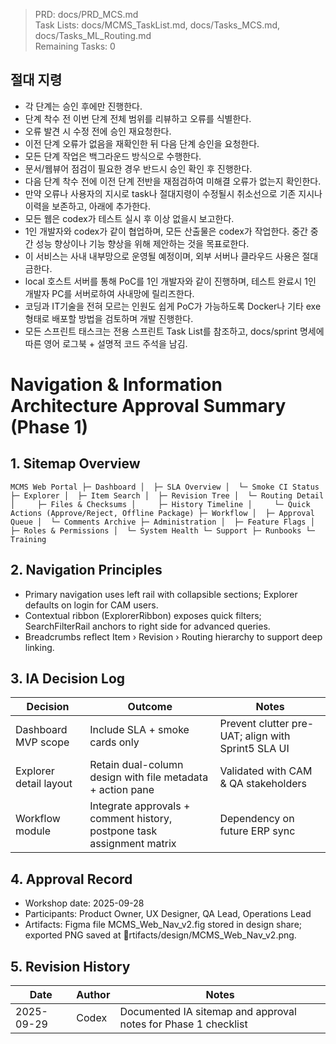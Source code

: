 > PRD: docs/PRD_MCS.md  
> Task Lists: docs/MCMS_TaskList.md, docs/Tasks_MCS.md, docs/Tasks_ML_Routing.md  
> Remaining Tasks: 0

## 절대 지령
- 각 단계는 승인 후에만 진행한다.
- 단계 착수 전 이번 단계 전체 범위를 리뷰하고 오류를 식별한다.
- 오류 발견 시 수정 전에 승인 재요청한다.
- 이전 단계 오류가 없음을 재확인한 뒤 다음 단계 승인을 요청한다.
- 모든 단계 작업은 백그라운드 방식으로 수행한다.
- 문서/웹뷰어 점검이 필요한 경우 반드시 승인 확인 후 진행한다.
- 다음 단계 착수 전에 이전 단계 전반을 재점검하여 미해결 오류가 없는지 확인한다.
- 만약 오류나 사용자의 지시로 task나 절대지령이 수정될시 취소선으로 기존 지시나 이력을 보존하고, 아래에 추가한다.
- 모든 웹은 codex가 테스트 실시 후 이상 없을시 보고한다.
- 1인 개발자와 codex가 같이 협업하며, 모든 산출물은 codex가 작업한다. 중간 중간 성능 향상이나 기능 향상을 위해 제안하는 것을 목표로한다.
- 이 서비스는 사내 내부망으로 운영될 예정이며, 외부 서버나 클라우드 사용은 절대 금한다.
- local 호스트 서버를 통해 PoC를 1인 개발자와 같이 진행하며, 테스트 완료시 1인 개발자 PC를 서버로하여 사내망에 릴리즈한다.
- 코딩과 IT기술을 전혀 모르는 인원도 쉽게 PoC가 가능하도록 Docker나 기타 exe 형태로 배포할 방법을 검토하며 개발 진행한다.
- 모든 스프린트 태스크는 전용 스프린트 Task List를 참조하고, docs/sprint 명세에 따른 영어 로그북 + 설명적 코드 주석을 남김.
# Navigation & Information Architecture Approval Summary (Phase 1)

## 1. Sitemap Overview
`
MCMS Web Portal
├─ Dashboard
│  ├─ SLA Overview
│  └─ Smoke CI Status
├─ Explorer
│  ├─ Item Search
│  ├─ Revision Tree
│  └─ Routing Detail
│     ├─ Files & Checksums
│     ├─ History Timeline
│     └─ Quick Actions (Approve/Reject, Offline Package)
├─ Workflow
│  ├─ Approval Queue
│  └─ Comments Archive
├─ Administration
│  ├─ Feature Flags
│  ├─ Roles & Permissions
│  └─ System Health
└─ Support
   ├─ Runbooks
   └─ Training
`

## 2. Navigation Principles
- Primary navigation uses left rail with collapsible sections; Explorer defaults on login for CAM users.
- Contextual ribbon (ExplorerRibbon) exposes quick filters; SearchFilterRail anchors to right side for advanced queries.
- Breadcrumbs reflect Item › Revision › Routing hierarchy to support deep linking.

## 3. IA Decision Log
| Decision | Outcome | Notes |
| --- | --- | --- |
| Dashboard MVP scope | Include SLA + smoke cards only | Prevent clutter pre-UAT; align with Sprint5 SLA UI |
| Explorer detail layout | Retain dual-column design with file metadata + action pane | Validated with CAM & QA stakeholders |
| Workflow module | Integrate approvals + comment history, postpone task assignment matrix | Dependency on future ERP sync |

## 4. Approval Record
- Workshop date: 2025-09-28
- Participants: Product Owner, UX Designer, QA Lead, Operations Lead
- Artifacts: Figma file MCMS_Web_Nav_v2.fig stored in design share; exported PNG saved at rtifacts/design/MCMS_Web_Nav_v2.png.

## 5. Revision History
| Date | Author | Notes |
| --- | --- | --- |
| 2025-09-29 | Codex | Documented IA sitemap and approval notes for Phase 1 checklist |

